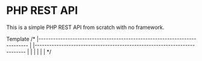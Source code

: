 # PHP REST API

This is a simple PHP REST API from scratch with no framework.

Template 
/*
|--------------------------------------------------------------------------
| 
|--------------------------------------------------------------------------
|
| 
| 
| 
|
|
*/





